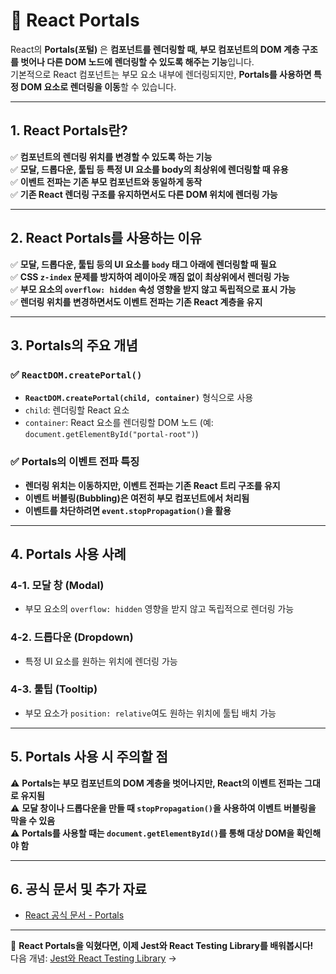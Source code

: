 # 🚀 React Portals

React의 **Portals(포털)** 은 **컴포넌트를 렌더링할 때, 부모 컴포넌트의 DOM 계층 구조를 벗어나 다른 DOM 노드에 렌더링할 수 있도록 해주는 기능**입니다.  
기본적으로 React 컴포넌트는 부모 요소 내부에 렌더링되지만, **Portals를 사용하면 특정 DOM 요소로 렌더링을 이동**할 수 있습니다.

---

## 1. React Portals란?

✅ **컴포넌트의 렌더링 위치를 변경할 수 있도록 하는 기능**  
✅ **모달, 드롭다운, 툴팁 등 특정 UI 요소를 body의 최상위에 렌더링할 때 유용**  
✅ **이벤트 전파는 기존 부모 컴포넌트와 동일하게 동작**  
✅ **기존 React 렌더링 구조를 유지하면서도 다른 DOM 위치에 렌더링 가능**  

---

## 2. React Portals를 사용하는 이유

✅ **모달, 드롭다운, 툴팁 등의 UI 요소를 `body` 태그 아래에 렌더링할 때 필요**  
✅ **CSS `z-index` 문제를 방지하여 레이아웃 깨짐 없이 최상위에서 렌더링 가능**  
✅ **부모 요소의 `overflow: hidden` 속성 영향을 받지 않고 독립적으로 표시 가능**  
✅ **렌더링 위치를 변경하면서도 이벤트 전파는 기존 React 계층을 유지**  

---

## 3. Portals의 주요 개념

### ✅ `ReactDOM.createPortal()`
- **`ReactDOM.createPortal(child, container)`** 형식으로 사용  
- `child`: 렌더링할 React 요소  
- `container`: React 요소를 렌더링할 DOM 노드 (예: `document.getElementById("portal-root")`)  

### ✅ Portals의 이벤트 전파 특징
- **렌더링 위치는 이동하지만, 이벤트 전파는 기존 React 트리 구조를 유지**
- **이벤트 버블링(Bubbling)은 여전히 부모 컴포넌트에서 처리됨**
- **이벤트를 차단하려면 `event.stopPropagation()`을 활용**  

---

## 4. Portals 사용 사례

### 4-1. 모달 창 (Modal)
- 부모 요소의 `overflow: hidden` 영향을 받지 않고 독립적으로 렌더링 가능  

### 4-2. 드롭다운 (Dropdown)
- 특정 UI 요소를 원하는 위치에 렌더링 가능  

### 4-3. 툴팁 (Tooltip)
- 부모 요소가 `position: relative`여도 원하는 위치에 툴팁 배치 가능  

---

## 5. Portals 사용 시 주의할 점

⚠ **Portals는 부모 컴포넌트의 DOM 계층을 벗어나지만, React의 이벤트 전파는 그대로 유지됨**  
⚠ **모달 창이나 드롭다운을 만들 때 `stopPropagation()`을 사용하여 이벤트 버블링을 막을 수 있음**  
⚠ **Portals를 사용할 때는 `document.getElementById()`를 통해 대상 DOM을 확인해야 함**  

---

## 6. 공식 문서 및 추가 자료
- [React 공식 문서 - Portals](https://react.dev/reference/react-dom/createPortal)

---

🚀 **React Portals을 익혔다면, 이제 Jest와 React Testing Library를 배워봅시다!**  
다음 개념: [Jest와 React Testing Library](./testing.md) →
